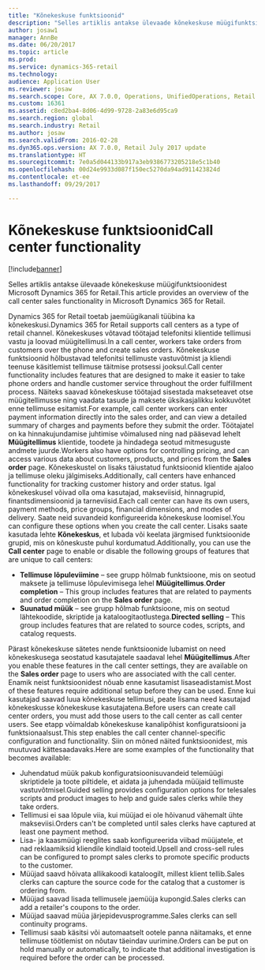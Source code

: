 ```yaml
---
title: "Kõnekeskuse funktsioonid"
description: "Selles artiklis antakse ülevaade kõnekeskuse müügifunktsioonidest Microsoft Dynamics 365 for Retail."
author: josaw1
manager: AnnBe
ms.date: 06/20/2017
ms.topic: article
ms.prod: 
ms.service: dynamics-365-retail
ms.technology: 
audience: Application User
ms.reviewer: josaw
ms.search.scope: Core, AX 7.0.0, Operations, UnifiedOperations, Retail
ms.custom: 16361
ms.assetid: c8ed2ba4-8d06-4d99-9728-2a83e6d95ca9
ms.search.region: global
ms.search.industry: Retail
ms.author: josaw
ms.search.validFrom: 2016-02-28
ms.dyn365.ops.version: AX 7.0.0, Retail July 2017 update
ms.translationtype: HT
ms.sourcegitcommit: 7e0a5d044133b917a3eb9386773205218e5c1b40
ms.openlocfilehash: 00d24e9933d087f150ec5270da94ad911423824d
ms.contentlocale: et-ee
ms.lasthandoff: 09/29/2017

---
```


# <a name="call-center-functionality"></a><span data-ttu-id="bf5f3-103">Kõnekeskuse funktsioonid</span><span class="sxs-lookup"><span data-stu-id="bf5f3-103">Call center functionality</span></span>

[!include[banner](includes/banner.md)]


<span data-ttu-id="bf5f3-104">Selles artiklis antakse ülevaade kõnekeskuse müügifunktsioonidest Microsoft Dynamics 365 for Retail.</span><span class="sxs-lookup"><span data-stu-id="bf5f3-104">This article provides an overview of the call center sales functionality in Microsoft Dynamics 365 for Retail.</span></span>

<span data-ttu-id="bf5f3-105">Dynamics 365 for Retail toetab jaemüügikanali tüübina ka kõnekeskusi.</span><span class="sxs-lookup"><span data-stu-id="bf5f3-105">Dynamics 365 for Retail supports call centers as a type of retail channel.</span></span> <span data-ttu-id="bf5f3-106">Kõnekeskuses võtavad töötajad telefonitsi klientide tellimusi vastu ja loovad müügitellimusi.</span><span class="sxs-lookup"><span data-stu-id="bf5f3-106">In a call center, workers take orders from customers over the phone and create sales orders.</span></span> <span data-ttu-id="bf5f3-107">Kõnekeskuse funktsioonid hõlbustavad telefonitsi tellimuste vastuvõtmist ja kliendi teenuse käsitlemist tellimuse täitmise protsessi jooksul.</span><span class="sxs-lookup"><span data-stu-id="bf5f3-107">Call center functionality includes features that are designed to make it easier to take phone orders and handle customer service throughout the order fulfillment process.</span></span> <span data-ttu-id="bf5f3-108">Näiteks saavad kõnekeskuse töötajad sisestada makseteavet otse müügitellimusse ning vaadata tasude ja maksete üksikasjalikku kokkuvõtet enne tellimuse esitamist.</span><span class="sxs-lookup"><span data-stu-id="bf5f3-108">For example, call center workers can enter payment information directly into the sales order, and can view a detailed summary of charges and payments before they submit the order.</span></span> <span data-ttu-id="bf5f3-109">Töötajatel on ka hinnakujundamise juhtimise võimalused ning nad pääsevad lehelt **Müügitellimus** klientide, toodete ja hindadega seotud mitmesuguste andmete juurde.</span><span class="sxs-lookup"><span data-stu-id="bf5f3-109">Workers also have options for controlling pricing, and can access various data about customers, products, and prices from the **Sales order** page.</span></span> <span data-ttu-id="bf5f3-110">Kõnekeskustel on lisaks täiustatud funktsioonid klientide ajaloo ja tellimuse oleku jälgimiseks.</span><span class="sxs-lookup"><span data-stu-id="bf5f3-110">Additionally, call centers have enhanced functionality for tracking customer history and order status.</span></span> <span data-ttu-id="bf5f3-111">Igal kõnekeskusel võivad olla oma kasutajad, makseviisid, hinnagrupid, finantsdimensioonid ja tarneviisid.</span><span class="sxs-lookup"><span data-stu-id="bf5f3-111">Each call center can have its own users, payment methods, price groups, financial dimensions, and modes of delivery.</span></span> <span data-ttu-id="bf5f3-112">Saate neid suvandeid konfigureerida kõnekeskuse loomisel.</span><span class="sxs-lookup"><span data-stu-id="bf5f3-112">You can configure these options when you create the call center.</span></span> <span data-ttu-id="bf5f3-113">Lisaks saate kasutada lehte **Kõnekeskus**, et lubada või keelata järgmised funktsioonide grupid, mis on kõneskuste puhul kordumatud.</span><span class="sxs-lookup"><span data-stu-id="bf5f3-113">Additionally, you can use the **Call center** page to enable or disable the following groups of features that are unique to call centers:</span></span>

-   <span data-ttu-id="bf5f3-114">**Tellimuse lõpuleviimine** – see grupp hõlmab funktsioone, mis on seotud maksete ja tellimuse lõpulevimisega lehel **Müügitellimus**.</span><span class="sxs-lookup"><span data-stu-id="bf5f3-114">**Order completion** – This group includes features that are related to payments and order completion on the **Sales order** page.</span></span>
-   <span data-ttu-id="bf5f3-115">**Suunatud müük** – see grupp hõlmab funktsioone, mis on seotud lähtekoodide, skriptide ja kataloogitaotlustega.</span><span class="sxs-lookup"><span data-stu-id="bf5f3-115">**Directed selling** – This group includes features that are related to source codes, scripts, and catalog requests.</span></span>

<span data-ttu-id="bf5f3-116">Pärast kõnekeskuse sätetes nende funktsioonide lubamist on need kõnekeskusega seostatud kasutajatele saadaval lehel **Müügitellimus**.</span><span class="sxs-lookup"><span data-stu-id="bf5f3-116">After you enable these features in the call center settings, they are available on the **Sales order** page to users who are associated with the call center.</span></span> <span data-ttu-id="bf5f3-117">Enamik neist funktsioonidest nõuab enne kasutamist lisaseadistamist.</span><span class="sxs-lookup"><span data-stu-id="bf5f3-117">Most of these features require additional setup before they can be used.</span></span> <span data-ttu-id="bf5f3-118">Enne kui kasutajad saavad luua kõnekeskuse tellimusi, peate lisama need kasutajad kõnekeskusse kõnekeskuse kasutajatena.</span><span class="sxs-lookup"><span data-stu-id="bf5f3-118">Before users can create call center orders, you must add those users to the call center as call center users.</span></span> <span data-ttu-id="bf5f3-119">See etapp võimaldab kõnekeskuse kanalipõhist konfiguratsiooni ja funktsionaalsust.</span><span class="sxs-lookup"><span data-stu-id="bf5f3-119">This step enables the call center channel-specific configuration and functionality.</span></span> <span data-ttu-id="bf5f3-120">Siin on mõned näited funktsioonidest, mis muutuvad kättesaadavaks.</span><span class="sxs-lookup"><span data-stu-id="bf5f3-120">Here are some examples of the functionality that becomes available:</span></span>

-   <span data-ttu-id="bf5f3-121">Juhendatud müük pakub konfiguratsioonisuvandeid telemüügi skriptidele ja toote piltidele, et aidata ja juhendada müüjaid tellimuste vastuvõtmisel.</span><span class="sxs-lookup"><span data-stu-id="bf5f3-121">Guided selling provides configuration options for telesales scripts and product images to help and guide sales clerks while they take orders.</span></span>
-   <span data-ttu-id="bf5f3-122">Tellimusi ei saa lõpule viia, kui müüjad ei ole hõivanud vähemalt ühte makseviisi.</span><span class="sxs-lookup"><span data-stu-id="bf5f3-122">Orders can't be completed until sales clerks have captured at least one payment method.</span></span>
-   <span data-ttu-id="bf5f3-123">Lisa- ja kaasmüügi reeglites saab konfigureerida viibad müüjatele, et nad reklaamiksid kliendile kindlaid tooteid.</span><span class="sxs-lookup"><span data-stu-id="bf5f3-123">Upsell and cross-sell rules can be configured to prompt sales clerks to promote specific products to the customer.</span></span>
-   <span data-ttu-id="bf5f3-124">Müüjad saavd hõivata allikakoodi kataloogilt, millest klient tellib.</span><span class="sxs-lookup"><span data-stu-id="bf5f3-124">Sales clerks can capture the source code for the catalog that a customer is ordering from.</span></span>
-   <span data-ttu-id="bf5f3-125">Müüjad saavad lisada tellimusele jaemüüja kupongid.</span><span class="sxs-lookup"><span data-stu-id="bf5f3-125">Sales clerks can add a retailer's coupons to the order.</span></span>
-   <span data-ttu-id="bf5f3-126">Müüjad saavad müüa järjepidevusprogramme.</span><span class="sxs-lookup"><span data-stu-id="bf5f3-126">Sales clerks can sell continuity programs.</span></span>
-   <span data-ttu-id="bf5f3-127">Tellimusi saab käsitsi või automaatselt ootele panna näitamaks, et enne tellimuse töötlemist on nõutav täeindav uurimine.</span><span class="sxs-lookup"><span data-stu-id="bf5f3-127">Orders can be put on hold manually or automatically, to indicate that additional investigation is required before the order can be processed.</span></span>






